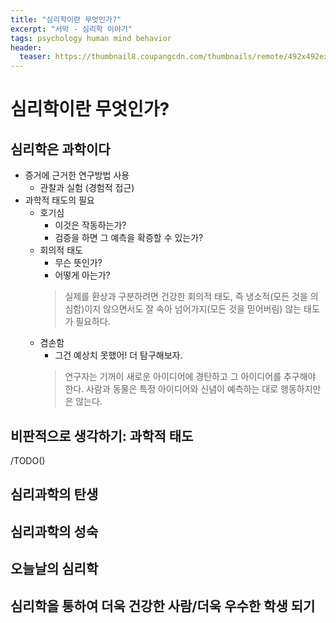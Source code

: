 ```yaml
---
title: "심리학이란 무엇인가?"
excerpt: "서막 - 심리학 이야기"
tags: psychology human mind behavior
header:
  teaser: https://thumbnail8.coupangcdn.com/thumbnails/remote/492x492ex/image/retail-product-api/A00077021/100209435/111776127/main/9791162263631_L.jpg
---
```

# 심리학이란 무엇인가?

## 심리학은 과학이다
- 증거에 근거한 연구방법 사용
    - 관찰과 실험 (경험적 접근)
- 과학적 태도의 필요
    - 호기심
        - 이것은 작동하는가?
        - 검증을 하면 그 예측을 확증할 수 있는가?
    - 회의적 태도
        - 무슨 뜻인가?
        - 어떻게 아는가?
        > 실제를 환상과 구분하려면 건강한 회의적 태도, 즉 냉소적(모든 것을 의심함)이지 않으면서도 잘 속아 넘어가지(모든 것을 믿어버림) 않는 태도가 필요하다.
    - 겸손함
        - 그건 예상치 못했어! 더 탐구해보자.
        > 연구자는 기꺼이 새로운 아이디어에 경탄하고 그 아이디어를 추구해야 한다. 사람과 동물은 특정 아이디어와 신념이 예측하는 대로 행동하지만은 않는다.

## 비판적으로 생각하기: 과학적 태도
/TODO()

## 심리과학의 탄생

## 심리과학의 성숙

## 오늘날의 심리학

## 심리학을 통하여 더욱 건강한 사람/더욱 우수한 학생 되기

